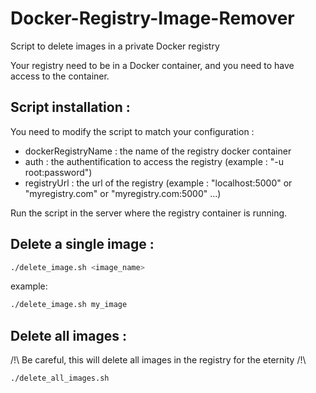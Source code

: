 # Docker-Registry-Image-Remover
Script to delete images in a private Docker registry

Your registry need to be in a Docker container, and you need to have access to the container.


## Script installation :

You need to modify the script to match your configuration :
- dockerRegistryName : the name of the registry docker container
- auth : the authentification to access the registry (example : "-u root:password")
- registryUrl : the url of the registry (example : "localhost:5000" or "myregistry.com" or "myregistry.com:5000" ...)


Run the script in the server where the registry container is running.

## Delete a single image :
```bash
./delete_image.sh <image_name>
```

example:
```bash
./delete_image.sh my_image
```

## Delete all images :
/!\ Be careful, this will delete all images in the registry for the eternity /!\
```bash
./delete_all_images.sh
```

